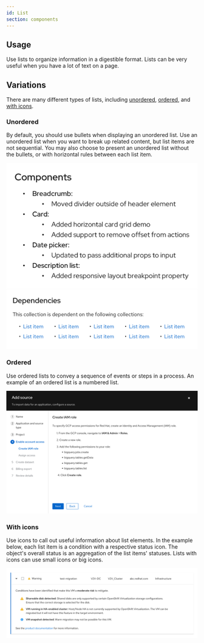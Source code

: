 ```yaml
---
id: List
section: components
---
```


## Usage

Use lists to organize information in a digestible format. Lists can be very useful when you have a lot of text on a page.


## Variations

There are many different types of lists, including [unordered](#unordered), [ordered](#ordered), and [with icons](#with-icons).


### Unordered

By default, you should use bullets when displaying an unordered list. Use an unordered list when you want to break up related content, but list items are not sequential. You may also choose to present an unordered list without the bullets, or with horizontal rules between each list item.

<img src="./img/unordered.png" alt="Example of an unordered, bulleted list" width="561"/>

<img src="./img/unordered_horizontal.png" alt="Example of an unordered horizontal list" width="732"/>


### Ordered

Use ordered lists to convey a sequence of events or steps in a process. An example of an ordered list is a numbered list.

<img src="./img/ordered.png" alt="Example of an ordered, numbered list" />


### With icons

Use icons to call out useful information about list elements. In the example below, each list item is a condition with a respective status icon. The object's overall status is an aggregation of the list items' statuses. Lists with icons can use small icons or big icons.

<img src="./img/icons.png" alt="Example of a list with icons" />








